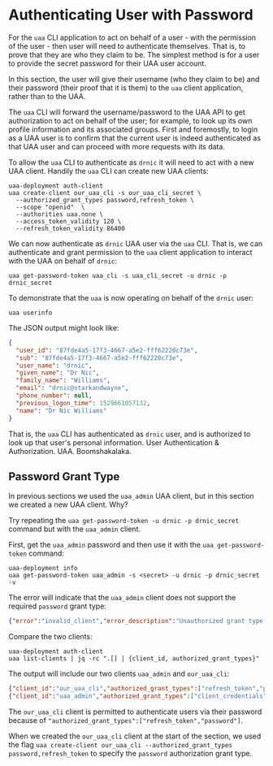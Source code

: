 # Authenticating User with Password

For the `uaa` CLI application to act on behalf of a user - with the permission of the user - then user will need to authenticate themselves. That is, to prove that they are who they claim to be. The simplest method is for a user to provide the secret password for their UAA user account.

In this section, the user will give their username (who they claim to be) and their password (their proof that it is them) to the `uaa` client application, rather than to the UAA.

The `uaa` CLI will forward the username/password to the UAA API to get authorization to act on behalf of the user; for example, to look up its own profile information and its associated groups. First and foremostly, to login as a UAA user is to confirm that the current user is indeed authenticated as that UAA user and can proceed with more requests with its data.

To allow the `uaa` CLI to authenticate as `drnic` it will need to act with a new UAA client. Handily the `uaa` CLI can create new UAA clients:

```text
uaa-deployment auth-client
uaa create-client our_uaa_cli -s our_uaa_cli_secret \
  --authorized_grant_types password,refresh_token \
  --scope "openid"  \
  --authorities uaa.none \
  --access_token_validity 120 \
  --refresh_token_validity 86400
```

We can now authenticate as `drnic` UAA user via the `uaa` CLI. That is, we can authenticate and grant permission to the `uaa` client application to interact with the UAA on behalf of `drnic`:

```text
uaa get-password-token uaa_cli -s uaa_cli_secret -u drnic -p drnic_secret
```

To demonstrate that the `uaa` is now operating on behalf of the `drnic` user:

```text
uaa userinfo
```

The JSON output might look like:

```json
{
  "user_id": "87fde4a5-17f3-4667-a5e2-fff62220c73e",
  "sub": "87fde4a5-17f3-4667-a5e2-fff62220c73e",
  "user_name": "drnic",
  "given_name": "Dr Nic",
  "family_name": "Williams",
  "email": "drnic@starkandwayne",
  "phone_number": null,
  "previous_logon_time": 1529661057132,
  "name": "Dr Nic Williams"
}
```

That is, the `uaa` CLI has authenticated as `drnic` user, and is authorized to look up that user's personal information. User Authentication & Authorization. UAA. Boomshakalaka.

## Password Grant Type

In previous sections we used the `uaa_admin` UAA client, but in this section we created a new UAA client. Why?

Try repeating the `uaa get-password-token -u drnic -p drnic_secret` command but with the `uaa_admin` client.

First, get the `uaa_admin` password and then use it with the `uaa get-password-token` command:

```text
uaa-deployment info
uaa get-password-token uaa_admin -s <secret> -u drnic -p drnic_secret -v
```

The error will indicate that the `uaa_admin` client does not support the required `password` grant type:

```json
{"error":"invalid_client","error_description":"Unauthorized grant type: password"}
```

Compare the two clients:

```text
uaa-deployment auth-client
uaa list-clients | jq -rc ".[] | {client_id, authorized_grant_types}"
```

The output will include our two clients `uaa_admin` and `our_uaa_cli`:

```json
{"client_id":"our_uaa_cli","authorized_grant_types":["refresh_token","password"]}
{"client_id":"uaa_admin","authorized_grant_types":["client_credentials"]}
```

The `our_uaa_cli` client is permitted to authenticate users via their password because of `"authorized_grant_types":["refresh_token","password"]`.

When we created the `our_uaa_cli` client at the start of the section, we used the flag `uaa create-client our_uaa_cli --authorized_grant_types password,refresh_token` to specify the `password` authorization grant type.